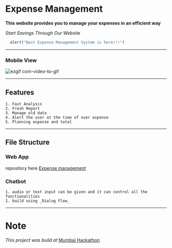 # Expense Management
 **This website provides you to manage your expenses in an efficient way**
 
 *Start Savings Through Our Website* 

 ```javascript
   alert("Best Expense Management System is here!!!")
 ```  

---
### Mobile View

![ezgif com-video-to-gif](https://user-images.githubusercontent.com/47393160/54486830-f6636680-484a-11e9-8633-a3628c5e8518.gif)

---
## Features
    1. Fast Analysis
    2. Fresh Report
    3. Manage old data
    4. Alert the user at the time of over expense
    5. Planning expense and total

---

## File Structure
### Web App
repository here
[Expense management](https://github.com/rockankityadav/expense-manager)    
### Chatbot
    1. audio or text input can be given and it can control all the functionalities
    2. build using _Dialog Flow_
---

# Note
 _This project was build at_ [Mumbai Hackathon](https://github.com/MumbaiHackathon/)
